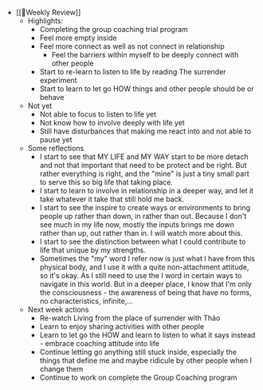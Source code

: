 - [[📝Weekly Review]]
    - Highlights:
        - Completing the group coaching trial program
        - Feel more empty inside 
        - Feel more connect as well as not connect in relationship
            - Feel the barriers within myself to be deeply connect with other people
        - Start to re-learn to listen to life by reading The surrender experiment
        - Start to learn to let go HOW things and other people should be or behave
    - Not yet
        - Not able to focus to listen to life yet
        - Not know how to involve deeply with life yet
        - Still have disturbances that making me react into and not able to pause yet
    - Some reflections
        - I start to see that MY LIFE and MY WAY start to be more detach and not that important that need to be protect and be right. But rather everything is right, and the "mine" is just a tiny small part to serve this so big life that taking place.
        - I start to learn to involve in relationship in a deeper way, and let it take whatever it take that still hold me back.
        - I start to see the inspire to create ways or environments to bring people up rather than down, in rather than out. Because I don't see much in my life now, mostly the inputs brings me down rather than up, out rather than in. I will watch more about this.
        - I start to see the distinction between what I could contribute to life that unique by my strengths.
        - Sometimes the "my" word I refer now is just what I have from this physical body, and I use it with a quite non-attachment attitude, so it's okay. As I still need to use the I word in certain ways to navigate in this world. But in a deeper place, I know that I'm only the consciousness - the awareness of being that have no forms, no characteristics, infinite,...
    - Next week actions
        - Re-watch Living from the place of surrender with Thảo
        - Learn to enjoy sharing activities with other people
        - Learn to let go the HOW and learn to listen to what it says instead - embrace coaching attitude into life
        - Continue letting go anything still stuck inside, especially the things that define me and maybe ridicule by other people when I change them
        - Continue to work on complete the Group Coaching program
